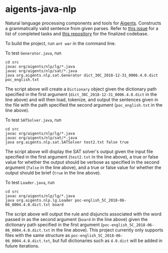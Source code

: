 # aigents-java-nlp
Natural language processing components and tools for [Aigents](https://aigents.com/). Constructs a grammatically valid sentence from given parses. Refer to [this issue](https://github.com/aigents/aigents-java/issues/22) for a list of completed tasks and [this repository](https://github.com/aigents/aigents-java-nlp) for the finalized codebase.

To build the project, run `ant war` in the command line.

To test `Generator.java`, run 

    cd src
    javac org/aigents/nlp/lg/*.java
    javac org/aigents/nlp/sat/*.java
    java org.aigents.nlp.sat.Generator dict_30C_2018-12-31_0006.4.0.dict poc_english.txt
    
The script above will create a `Dictionary` object given the dictionary path specified in the first argument (`dict_30C_2018-12-31_0006.4.0.dict` in the line above) and will then load, tokenize, and output the sentences given in the file with the path specified the second argument (`poc_english.txt` in the line above).

To test `SATSolver.java`, run 

    cd src
    javac org/aigents/nlp/lg/*.java
    javac org/aigents/nlp/sat/*.java
    java org.aigents.nlp.sat.SATSolver test2.txt false true
    
The script above will display the SAT solver's output given the input file specified in the first argument (`test2.txt` in the line above), a true or false value for whether the output should be verbose as specified in the second argument (`false` in the line above), and a true or false value for whether the output should be brief (`true` in the line above).

To test `Loader.java`, run 

    cd src
    javac org/aigents/nlp/lg/*.java
    java org.aigents.nlp.lg.Loader poc-english_5C_2018-06-06_0004.4.0.dict.txt board
    
The script above will output the rule and disjuncts associated with the word passed in as the second argument (`board` in the line above) given the dictionary path specified in the first argument (`poc-english_5C_2018-06-06_0004.4.0.dict.txt` in the line above). This project currently only supports files with the same structure as `poc-english_5C_2018-06-06_0004.4.0.dict.txt`, but full dictionaries such as `4.0.dict` will be added in future iterations.
